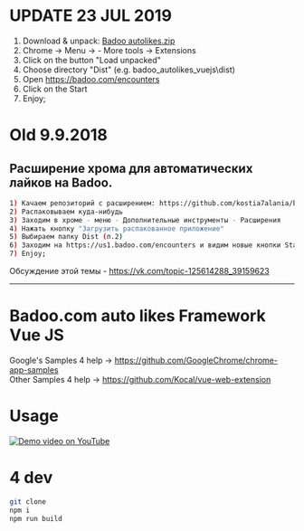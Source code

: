 # UPDATE 23 JUL 2019

 
1) Download & unpack: <a href="https://github.com/kostia7alania/badoo_autolikes_vuejs/archive/master.zip">Badoo autolikes.zip</a>
2) Chrome -> Menu ->  - More tools -> Extensions
3) Click on the button "Load unpacked"
4) Choose directory "Dist" (e.g. badoo_autolikes_vuejs\dist)
5) Open https://badoo.com/encounters
6) Click on the Start
7) Enjoy;
 

# Old 9.9.2018

## Расширение хрома для автоматических лайков на Badoo.

```bash
1) Качаем репозиторий с расширением: https://github.com/kostia7alania/badoo_autolikes_vuejs
2) Распаковываем куда-нибудь
3) Заходим в хроме - меню - Дополнительные инструменты - Расширения
4) Нажать кнопку "Загрузить распакованное приложение"
5) Выбираем папку Dist (п.2)
6) Заходим на https://us1.badoo.com/encounters и видим новые кнопки Start / Stop
7) Enjoy;
```

Обсуждение этой темы - https://vk.com/topic-125614288_39159623

<hr>

# Badoo.com auto likes Framework Vue JS

Google's Samples 4 help ->
https://github.com/GoogleChrome/chrome-app-samples<br>
Other Samples 4 help -> https://github.com/Kocal/vue-web-extension

# Usage

[![Demo video on YouTube](https://j.gifs.com/zKGgr8.gif)](https://www.youtube.com/watch?v=6yxOiYMv1ac)

# 4 dev

```bash
git clone
npm i
npm run build
```

